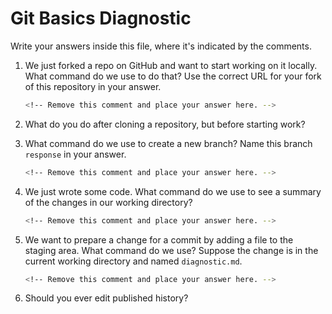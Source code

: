 # Git Basics Diagnostic

Write your answers inside this file, where it's indicated by the comments.

1.  We just forked a repo on GitHub and want to start working on it locally.
    What command do we use to do that? Use the correct URL for your fork of this
    repository in your answer.

    ```sh
    <!-- Remove this comment and place your answer here. -->
    ```

2.  What do you do after cloning a repository, but before starting work?

    <!-- Remove this comment and place your answer here. -->

3.  What command do we use to create a new branch? Name this branch `response`
    in your answer.

    ```sh
    <!-- Remove this comment and place your answer here. -->
    ```

4.  We just wrote some code. What command do we use to see a summary of the
    changes in our working directory?

    ```sh
    <!-- Remove this comment and place your answer here. -->
    ```

5.  We want to prepare a change for a commit by adding a file to the staging
    area. What command do we use? Suppose the change is in the current working
    directory and named `diagnostic.md`.

    ```sh
    <!-- Remove this comment and place your answer here. -->
    ```

6.  Should you ever edit published history?

    <!-- Remove this comment and place your answer here. -->

